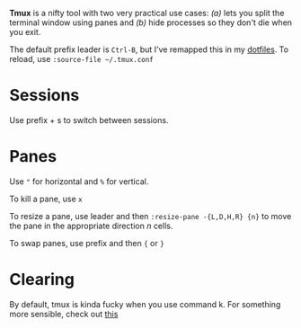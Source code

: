 **Tmux** is a nifty tool with two very practical use cases: _(a)_ lets you split the terminal window using panes and _(b)_ hide processes so they don't die when you exit.

The default prefix leader is `Ctrl-B`, but I've remapped this in my [dotfiles](https://github.com/ashwinreddy/dotfiles/blob/master/.tmux.conf#L1). To reload, use `:source-file ~/.tmux.conf`

# Sessions

Use prefix + s to switch between sessions.

# Panes

Use `"` for horizontal and `%` for vertical.

To kill a pane, use `x`

To resize a pane, use leader and then `:resize-pane -{L,D,H,R} {n}` to move the pane in the appropriate direction _n_ cells.

To swap panes, use prefix and then `{` or `}`

# Clearing

By default, tmux is kinda fucky when you use command k. For something more sensible, check out [this](https://superuser.com/questions/611373/with-tmux-on-osx-how-can-i-make-commandk-clear-more-gracefully)